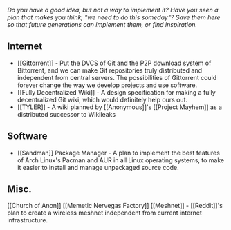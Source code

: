 *Do you have a good idea, but not a way to implement it? Have you seen a plan that makes you think, "we need to do this someday"? Save them here so that future generations can implement them, or find inspiration.*

## Internet

* [[Gittorrent]] - Put the DVCS of Git and the P2P download system of Bittorrent, and we can make Git repositories truly distributed and independent from central servers. The possibilities of Gittorrent could forever change the way we develop projects and use software. 
* [[Fully Decentralized Wiki]] - A design specification for making a fully decentralized Git wiki, which would definitely help ours out. 
* [[TYLER]] - A wiki planned by [[Anonymous]]'s [[Project Mayhem]] as a distributed successor to Wikileaks

## Software

* [[Sandman]] Package Manager - A plan to implement the best features of Arch Linux's Pacman and AUR in all Linux operating systems, to make it easier to install and manage unpackaged source code.

## Misc.

[[Church of Anon]]
[[Memetic Nervegas Factory]]
[[Meshnet]] - [[Reddit]]'s plan to create a wireless meshnet independent from current internet infrastructure.
